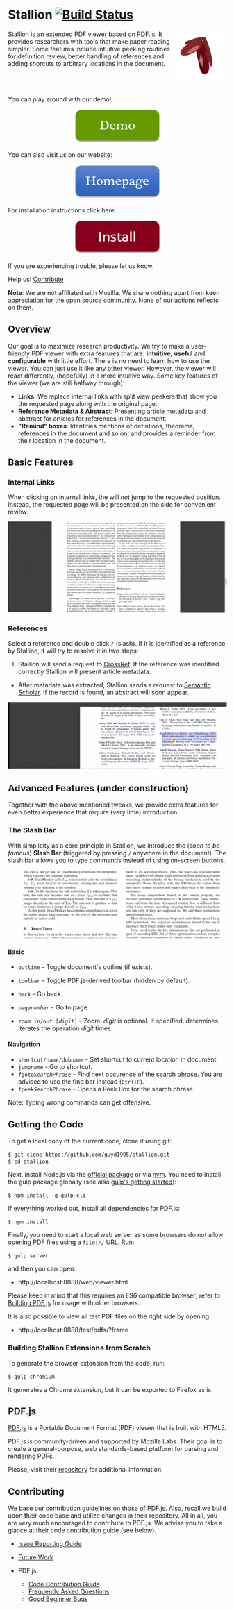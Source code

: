 # Stallion [![Build Status](https://travis-ci.com/guyd1995/stallion.svg?branch=master)](https://travis-ci.org/guyd1995/stallion) 
<img align="right" src="docs/contents/images/logo.png" width="120px" height="110px"/>
Stallion is an extended PDF viewer based on <a href="https://mozilla.github.io/pdf.js/">PDF.js</a>. 
It provides researchers with tools that make paper reading simpler. Some features include intuitive peeking routines for definition review, better handling of references and adding shorcuts to arbitrary locations in the document. 

<br/>
<br/>
<br/>
<br/>

You can play around with our demo!

<p align="center">
<a href="https://guyd1995.github.io/stallion/web/viewer.html"><img src="docs/contents/images/demo_btn.png" title="Demo" width="200" height="80"/></a>
</p>
You can also visit us on our website: 


<p align="center">
<a href="https://guyd1995.github.io/stallion"><img src="docs/contents/images/homepage_btn.png" title="Homepage" width="200" height="80"/></a>
</p>
For installation instructions click here:
<p align="center">
<a href="https://guyd1995.github.io/stallion/users#install"><img src="docs/contents/images/install_btn.png" title="Install" width="200" height="80"/></a>
</p>

If you are experiencing trouble, please let us know.

Help us! [Contribute](#contributing)

**Note**: We are not affiliated with Mozilla. We share nothing apart from keen appreciation for the open source community.
None of our actions reflects on them.

## Overview
Our goal is to maximize research productivity. We try to make a user-friendly PDF viewer with extra features that are: **intuitive**, **useful** and **configurable** with little effort. 
There is no need to learn how to use the viewer. 
You can just use it like any other viewer. However, the viewer will react differently, (hopefully) in a more intuitive way. 
Some key features of the viewer (we are still halfway through):
* **Links**: We replace internal links with split view peekers that show you the requested page along with the original page.
* **Reference Metadata & Abstract**: Presenting article metadata and abstract for articles for references in the document.
* **"Remind" boxes**: Identifies mentions of defintions, theorems, references in the document and so on, and provides a reminder from their location in the document. 

## Basic Features
### Internal Links
When clicking on internal links, the will *not* jump to the requested position. Instead, the requested page will be presented on the side for convenient review.

![Internal Link](docs/contents/images/internal_link.gif)


### References
Select a reference and double click `/` (slash). If it is identified as a reference by Stallion, it will try to resolve it in two steps:
1. Stallion will send a request to [CrossRef](https://www.crossref.org/). If the reference was identified correctly Stallion will present article metadata.

* After metadata was extracted, Stallion sends a request to [Semantic Scholar](https://www.semanticscholar.org/). If the record is found, an abstract will soon appear.

![Reference Resolution](docs/contents/images/get_abstract.gif)



## Advanced Features (under construction)
Together with the above mentioned tweaks, we provide extra features for even better experience that require (very little) introduction.

### The Slash Bar
With simplicity as a core principle in Stallion, we introduce the (*soon to be famous*) **Slash Bar** (triggered by pressing `/` anywhere in the document). 
The slash bar allows you to type commands instead of using on-screen buttons. 

![Slash Bar](docs/contents/images/zoom_slash_bar.gif)

#### Basic

* `outline` - Toggle document's outline (if exists).
* `toolbar` - Toggle PDF.js-derived toolbar (hidden by default).

* `back` - Go back.
* `page`*`number`* - Go to page.
* `zoom in/out [`*`digit`*`]` - Zoom. *digit* is optional. If specified, determines iterates the operation *digit* times.

#### Navigation
* `shortcut/name/dub`*`name`* - Set shortcut to current location in document.
* `jump`*`name`* - Go to shortcut.  
* `fgoto`*`SearchPhrase`* - Find next occurence of the search phrase. You are advised to use the find bar instead (`Ctrl+F`).
*  `fpeek`*`SearchPhrase`* - Opens a Peek Box for the search phrase.


Note: Typing wrong commands can get offensive.


## Getting the Code

To get a local copy of the current code, clone it using git:

    $ git clone https://github.com/guyd1995/stallion.git
    $ cd stallion

Next, install Node.js via the [official package](https://nodejs.org) or via
[nvm](https://github.com/creationix/nvm). You need to install the gulp package
globally (see also [gulp's getting started](https://github.com/gulpjs/gulp/blob/master/docs/getting-started.md#getting-started)):

    $ npm install -g gulp-cli

If everything worked out, install all dependencies for PDF.js:

    $ npm install

Finally, you need to start a local web server as some browsers do not allow opening
PDF files using a `file://` URL. Run:

    $ gulp server

and then you can open:

+ http://localhost:8888/web/viewer.html

Please keep in mind that this requires an ES6 compatible browser; refer to [Building PDF.js](https://github.com/mozilla/pdf.js/blob/master/README.md#building-pdfjs) for usage with older browsers.

It is also possible to view all test PDF files on the right side by opening:

+ http://localhost:8888/test/pdfs/?frame

### Building Stallion Extensions from Scratch

To generate the browser extension from the code, run:

    $ gulp chromium

It generates a Chrome extension, but it can be exported to Firefox as is.

## PDF.js
[PDF.js](https://mozilla.github.io/pdf.js/) is a Portable Document Format (PDF) viewer that is built with HTML5.

PDF.js is community-driven and supported by Mozilla Labs. Their goal is to
create a general-purpose, web standards-based platform for parsing and
rendering PDFs.

Please, visit their [repository](https://github.com/mozilla/pdf.js) for additional information.
 

## Contributing

We base our contribution guidelines on those of PDF.js. Also, recall we build upon their code base and utilize changes in their repository. All in all, you are very much encouraged to contribute to PDF.js. We advise you to take a glance at their code contribution guide (see below).

* [Issue Reporting Guide](https://github.com/guyd1995/stallion/blob/master/.github/CONTRIBUTING.md)
* [Future Work](https://github.com/guyd1995/stallion/wiki/Future-Work)

* PDF.js
	* [Code Contribution Guide](https://github.com/mozilla/pdf.js/wiki/Contributing)
	* [Frequently Asked Questions](https://github.com/mozilla/pdf.js/wiki/Frequently-Asked-Questions)
	* [Good Beginner Bugs](https://github.com/mozilla/pdf.js/issues?direction=desc&labels=5-good-beginner-bug&page=1&sort=created&state=open)


